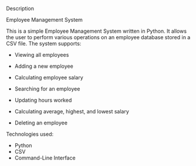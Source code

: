 Description

Employee Management System

This is a simple Employee Management System written in Python. It allows the user to perform various operations on an employee database stored in a CSV file. The system supports:
 - Viewing all employees

 - Adding a new employee

 - Calculating employee salary

 - Searching for an employee

 - Updating hours worked

 - Calculating average, highest, and lowest salary

 - Deleting an employee

Technologies used:

- Python
- CSV
- Command-Line Interface


